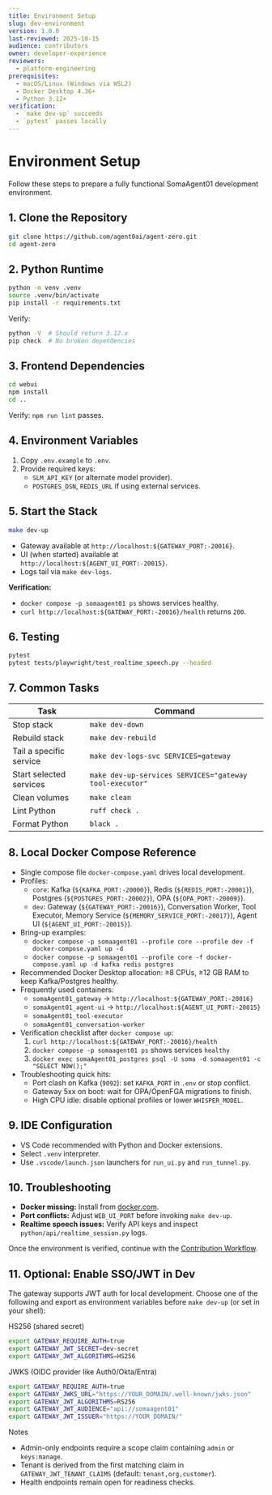 ```yaml
---
title: Environment Setup
slug: dev-environment
version: 1.0.0
last-reviewed: 2025-10-15
audience: contributors
owner: developer-experience
reviewers:
  - platform-engineering
prerequisites:
  - macOS/Linux (Windows via WSL2)
  - Docker Desktop 4.36+
  - Python 3.12+
verification:
  - `make dev-up` succeeds
  - `pytest` passes locally
---
```


# Environment Setup

Follow these steps to prepare a fully functional SomaAgent01 development environment.

## 1. Clone the Repository

```bash
git clone https://github.com/agent0ai/agent-zero.git
cd agent-zero
```

## 2. Python Runtime

```bash
python -m venv .venv
source .venv/bin/activate
pip install -r requirements.txt
```

Verify:

```bash
python -V  # Should return 3.12.x
pip check  # No broken dependencies
```

## 3. Frontend Dependencies

```bash
cd webui
npm install
cd ..
```

Verify: `npm run lint` passes.

## 4. Environment Variables

1. Copy `.env.example` to `.env`.
2. Provide required keys:
   - `SLM_API_KEY` (or alternate model provider).
   - `POSTGRES_DSN`, `REDIS_URL` if using external services.

## 5. Start the Stack

```bash
make dev-up
```

- Gateway available at `http://localhost:${GATEWAY_PORT:-20016}`.
- UI (when started) available at `http://localhost:${AGENT_UI_PORT:-20015}`.
- Logs tail via `make dev-logs`.

**Verification:**
- `docker compose -p somaagent01 ps` shows services healthy.
- `curl http://localhost:${GATEWAY_PORT:-20016}/health` returns `200`.

## 6. Testing

```bash
pytest
pytest tests/playwright/test_realtime_speech.py --headed
```

## 7. Common Tasks

| Task | Command |
| ---- | ------- |
| Stop stack | `make dev-down` |
| Rebuild stack | `make dev-rebuild` |
| Tail a specific service | `make dev-logs-svc SERVICES=gateway` |
| Start selected services | `make dev-up-services SERVICES="gateway tool-executor"` |
| Clean volumes | `make clean` |
| Lint Python | `ruff check .` |
| Format Python | `black .` |

## 8. Local Docker Compose Reference

- Single compose file `docker-compose.yaml` drives local development.
- Profiles:
  - `core`: Kafka (`${KAFKA_PORT:-20000}`), Redis (`${REDIS_PORT:-20001}`), Postgres (`${POSTGRES_PORT:-20002}`), OPA (`${OPA_PORT:-20009}`).
  - `dev`: Gateway (`${GATEWAY_PORT:-20016}`), Conversation Worker, Tool Executor, Memory Service (`${MEMORY_SERVICE_PORT:-20017}`), Agent UI (`${AGENT_UI_PORT:-20015}`).
- Bring-up examples:
  - `docker compose -p somaagent01 --profile core --profile dev -f docker-compose.yaml up -d`
  - `docker compose -p somaagent01 --profile core -f docker-compose.yaml up -d kafka redis postgres`
- Recommended Docker Desktop allocation: ≥8 CPUs, ≥12 GB RAM to keep Kafka/Postgres healthy.
- Frequently used containers:
  - `somaAgent01_gateway` → `http://localhost:${GATEWAY_PORT:-20016}`
  - `somaAgent01_agent-ui` → `http://localhost:${AGENT_UI_PORT:-20015}`
  - `somaAgent01_tool-executor`
  - `somaAgent01_conversation-worker`
- Verification checklist after `docker compose up`:
  1. `curl http://localhost:${GATEWAY_PORT:-20016}/health`
  2. `docker compose -p somaagent01 ps` shows services `healthy`
  3. `docker exec somaAgent01_postgres psql -U soma -d somaagent01 -c "SELECT NOW();"`
- Troubleshooting quick hits:
  - Port clash on Kafka (`9092`): set `KAFKA_PORT` in `.env` or stop conflict.
  - Gateway 5xx on boot: wait for OPA/OpenFGA migrations to finish.
  - High CPU idle: disable optional profiles or lower `WHISPER_MODEL`.

## 9. IDE Configuration

- VS Code recommended with Python and Docker extensions.
- Select `.venv` interpreter.
- Use `.vscode/launch.json` launchers for `run_ui.py` and `run_tunnel.py`.

## 10. Troubleshooting

- **Docker missing:** Install from [docker.com](https://www.docker.com/products/docker-desktop/).
- **Port conflicts:** Adjust `WEB_UI_PORT` before invoking `make dev-up`.
- **Realtime speech issues:** Verify API keys and inspect `python/api/realtime_session.py` logs.

Once the environment is verified, continue with the [Contribution Workflow](./contribution-workflow.md).

## 11. Optional: Enable SSO/JWT in Dev

The gateway supports JWT auth for local development. Choose one of the following and export as environment variables before `make dev-up` (or set in your shell):

HS256 (shared secret)

```bash
export GATEWAY_REQUIRE_AUTH=true
export GATEWAY_JWT_SECRET=dev-secret
export GATEWAY_JWT_ALGORITHMS=HS256
```

JWKS (OIDC provider like Auth0/Okta/Entra)

```bash
export GATEWAY_REQUIRE_AUTH=true
export GATEWAY_JWKS_URL="https://YOUR_DOMAIN/.well-known/jwks.json"
export GATEWAY_JWT_ALGORITHMS=RS256
export GATEWAY_JWT_AUDIENCE="api://somaagent01"
export GATEWAY_JWT_ISSUER="https://YOUR_DOMAIN/"
```

Notes

- Admin-only endpoints require a scope claim containing `admin` or `keys:manage`.
- Tenant is derived from the first matching claim in `GATEWAY_JWT_TENANT_CLAIMS` (default: `tenant,org,customer`).
- Health endpoints remain open for readiness checks.
